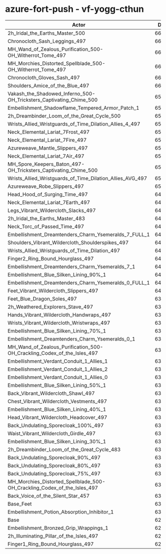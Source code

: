 # azure-fort-push - vf-yogg-cthun
| Actor | DPS | Increase |
|---|:---:|:---:|
|2h_Iridal_the_Earths_Master_500|66995|6.39%|
|Chronocloth_Sash_Leggings_497|66650|5.84%|
|MH_Wand_of_Zealous_Purification_500-OH_Witherrot_Tome_497|66539|5.66%|
|MH_Morchies_Distorted_Spellblade_500-OH_Witherrot_Tome_497|66288|5.26%|
|Chronocloth_Gloves_Sash_497|66095|4.96%|
|Shoulders_Amice_of_the_Blue_497|66022|4.84%|
|Vakash_the_Shadowed_Inferno_500-OH_Tricksters_Captivating_Chime_500|65890|4.63%|
|Embellishment_Shadowflame_Tempered_Armor_Patch_1|65841|4.55%|
|2h_Dreambinder_Loom_of_the_Great_Cycle_500|65823|4.52%|
|Wrists_Allied_Wristguards_of_Time_Dilation_Allies_4_497|65485|3.99%|
|Neck_Elemental_Lariat_7Frost_497|65435|3.91%|
|Neck_Elemental_Lariat_7Fire_497|65421|3.89%|
|Azureweave_Mantle_Slippers_497|65287|3.67%|
|Neck_Elemental_Lariat_7Air_497|65239|3.60%|
|MH_Spore_Keepers_Baton_497-OH_Tricksters_Captivating_Chime_500|65211|3.55%|
|Wrists_Allied_Wristguards_of_Time_Dilation_Allies_AVG_497|65200|3.53%|
|Azureweave_Robe_Slippers_497|65081|3.35%|
|Head_Hood_of_Surging_Time_497|64728|2.79%|
|Neck_Elemental_Lariat_7Earth_497|64692|2.73%|
|Legs_Vibrant_Wildercloth_Slacks_497|64647|2.66%|
|2h_Iridal_the_Earths_Master_483|64613|2.60%|
|Neck_Torc_of_Passed_Time_497|64461|2.36%|
|Embellishment_Dreamtenders_Charm_Ysemeralds_7_FULL_1|64389|2.25%|
|Shoulders_Vibrant_Wildercloth_Shoulderspikes_497|64342|2.17%|
|Wrists_Allied_Wristguards_of_Time_Dilation_497|64264|2.05%|
|Finger2_Ring_Bound_Hourglass_497|64261|2.04%|
|Embellishment_Dreamtenders_Charm_Ysemeralds_7_1|64124|1.83%|
|Embellishment_Blue_Silken_Lining_90%_1|64074|1.75%|
|Embellishment_Dreamtenders_Charm_Ysemeralds_0_FULL_1|64062|1.73%|
|Feet_Vibrant_Wildercloth_Slippers_497|64049|1.71%|
|Feet_Blue_Dragon_Soles_497|63993|1.62%|
|2h_Weathered_Explorers_Stave_497|63928|1.51%|
|Hands_Vibrant_Wildercloth_Handwraps_497|63876|1.43%|
|Wrists_Vibrant_Wildercloth_Wristwraps_497|63852|1.39%|
|Embellishment_Blue_Silken_Lining_70%_1|63843|1.38%|
|Embellishment_Dreamtenders_Charm_Ysemeralds_0_1|63741|1.22%|
|MH_Wand_of_Zealous_Purification_500-OH_Crackling_Codex_of_the_Isles_497|63660|1.09%|
|Embellishment_Verdant_Conduit_1_Allies_1|63658|1.09%|
|Embellishment_Verdant_Conduit_1_Allies_2|63618|1.02%|
|Embellishment_Verdant_Conduit_1_Allies_0|63592|0.98%|
|Embellishment_Blue_Silken_Lining_50%_1|63586|0.97%|
|Back_Vibrant_Wildercloth_Shawl_497|63582|0.97%|
|Chest_Vibrant_Wildercloth_Vestments_497|63581|0.96%|
|Embellishment_Blue_Silken_Lining_40%_1|63474|0.79%|
|Head_Vibrant_Wildercloth_Headcover_497|63439|0.74%|
|Back_Undulating_Sporecloak_100%_497|63382|0.65%|
|Waist_Vibrant_Wildercloth_Girdle_497|63378|0.64%|
|Embellishment_Blue_Silken_Lining_30%_1|63324|0.56%|
|2h_Dreambinder_Loom_of_the_Great_Cycle_483|63311|0.54%|
|Back_Undulating_Sporecloak_90%_497|63311|0.54%|
|Back_Undulating_Sporecloak_80%_497|63294|0.51%|
|Back_Undulating_Sporecloak_75%_497|63279|0.48%|
|MH_Morchies_Distorted_Spellblade_500-OH_Crackling_Codex_of_the_Isles_497|63240|0.42%|
|Back_Voice_of_the_Silent_Star_457|63158|0.29%|
|Base_Feet|63074|0.16%|
|Embellishment_Potion_Absorption_Inhibitor_1|63061|0.14%|
|Base|62974|0.00%|
|Embellishment_Bronzed_Grip_Wrappings_1|62955|-0.03%|
|2h_Illuminating_Pillar_of_the_Isles_497|62893|-0.13%|
|Finger1_Ring_Bound_Hourglass_497|62390|-0.93%|
